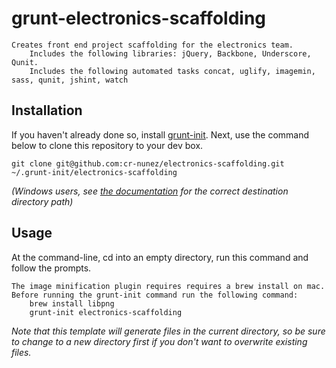 # grunt-electronics-scaffolding



```
Creates front end project scaffolding for the electronics team.
	Includes the following libraries: jQuery, Backbone, Underscore, Qunit.
	Includes the following automated tasks concat, uglify, imagemin, sass, qunit, jshint, watch

```

[grunt-init]: http://gruntjs.com/project-scaffolding

## Installation
If you haven't already done so, install [grunt-init][]. Next, use the command below to clone this repository to your dev box. 

```
git clone git@github.com:cr-nunez/electronics-scaffolding.git ~/.grunt-init/electronics-scaffolding
```

_(Windows users, see [the documentation][grunt-init] for the correct destination directory path)_

## Usage

At the command-line, cd into an empty directory, run this command and follow the prompts.

```
The image minification plugin requires requires a brew install on mac.
Before running the grunt-init command run the following command:
	brew install libpng
	grunt-init electronics-scaffolding
```

_Note that this template will generate files in the current directory, so be sure to change to a new directory first if you don't want to overwrite existing files._

